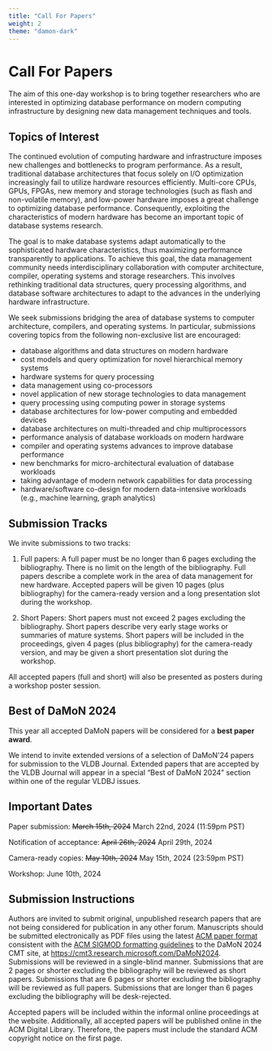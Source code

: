 ```yaml
---
title: "Call For Papers"
weight: 2
theme: "damon-dark"
---
```


# Call For Papers

The aim of this one-day workshop is to bring together researchers who are interested in optimizing database performance on modern computing infrastructure by designing new data management techniques and tools. 

## Topics of Interest
The continued evolution of computing hardware and infrastructure imposes new challenges and bottlenecks to program performance. As a result, traditional database architectures that focus solely on I/O optimization increasingly fail to utilize hardware resources efficiently.  Multi-core CPUs, GPUs, FPGAs, new memory and storage technologies (such as flash and non-volatile memory), and low-power hardware imposes a great challenge to optimizing database performance. Consequently, exploiting the characteristics of modern hardware has become an important topic of database systems research.

The goal is to make database systems adapt automatically to the sophisticated hardware characteristics, thus maximizing performance transparently to applications. To achieve this goal, the data management community needs interdisciplinary collaboration with computer architecture, compiler, operating systems and storage researchers. This involves rethinking traditional data structures, query processing algorithms, and database software architectures to adapt to the advances in the underlying hardware infrastructure.

We seek submissions bridging the area of database systems to computer architecture, compilers, and operating systems. In particular, submissions covering topics from the following non-exclusive list are encouraged:

- database algorithms and data structures on modern hardware
- cost models and query optimization for novel hierarchical memory systems
- hardware systems for query processing
- data management using co-processors
- novel application of new storage technologies to data management
- query processing using computing power in storage systems
- database architectures for low-power computing and embedded devices
- database architectures on multi-threaded and chip multiprocessors
- performance analysis of database workloads on modern hardware
- compiler and operating systems advances to improve database performance
- new benchmarks for micro-architectural evaluation of database workloads
- taking advantage of modern network capabilities for data processing
- hardware/software co-design for modern data-intensive workloads (e.g., machine learning, graph analytics)

## Submission Tracks
We invite submissions to two tracks:

1) Full papers: A full paper must be no longer than 6 pages excluding the bibliography.  There is no limit on the length of the bibliography. Full papers describe a complete work in the area of data management for new hardware. Accepted papers will be given 10 pages (plus bibliography) for the camera-ready version and a long presentation slot during the workshop.

2) Short Papers: Short papers must not exceed 2 pages excluding the bibliography. Short papers describe very early stage works or summaries of mature systems. Short papers will be included in the proceedings, given 4 pages (plus bibliography) for the camera-ready version, and may be given a short presentation slot during the workshop.

All accepted papers (full and short) will also be presented as posters during a workshop poster session.

## Best of DaMoN 2024
This year all accepted DaMoN papers will be considered for a **best paper award**. 

We intend to invite extended versions of a selection of DaMoN'24 papers for submission to the VLDB Journal. Extended papers that are accepted by the VLDB Journal will appear in a special “Best of DaMoN 2024” section within one of the regular VLDBJ issues.

## Important Dates
Paper submission: ~~March 15th, 2024~~ March 22nd, 2024 (11:59pm PST)

Notification of acceptance: ~~April 26th, 2024~~ April 29th, 2024

Camera-ready copies: ~~May 10th, 2024~~ May 15th, 2024 (23:59pm PST)

Workshop: June 10th, 2024

## Submission Instructions
Authors are invited to submit original, unpublished research papers that are not being considered for publication in any other forum. Manuscripts should be submitted electronically as PDF files using the latest [ACM paper format](https://www.acm.org/publications/proceedings-template) consistent with the [ACM SIGMOD formatting guidelines](https://2024.sigmod.org/calls_papers_sigmod_research.shtml) to the DaMoN 2024 CMT site, at https://cmt3.research.microsoft.com/DaMoN2024. Submissions will be reviewed in a single-blind manner. Submissions that are 2 pages or shorter excluding the bibliography will be reviewed as short papers. Submissions that are 6 pages or shorter excluding the bibliography will be reviewed as full papers. Submissions that are longer than 6 pages excluding the bibliography will be desk-rejected.

Accepted papers will be included within the informal online proceedings at the website. Additionally, all accepted papers will be published online in the ACM Digital Library. Therefore, the papers must include the standard ACM copyright notice on the first page.
